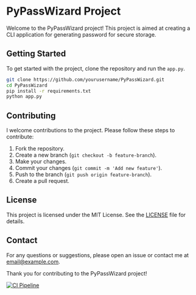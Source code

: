 # PyPassWizard Project

Welcome to the PyPassWizard project! This project is aimed at creating a CLI application for generating password for secure storage.

## Getting Started

To get started with the project, clone the repository and run the `app.py`.

```sh
git clone https://github.com/yourusername/PyPassWizard.git
cd PyPassWizard
pip install -r requirements.txt
python app.py
```

## Contributing

I welcome contributions to the project. Please follow these steps to contribute:

1. Fork the repository.
2. Create a new branch (`git checkout -b feature-branch`).
3. Make your changes.
4. Commit your changes (`git commit -m 'Add new feature'`).
5. Push to the branch (`git push origin feature-branch`).
6. Create a pull request.

## License

This project is licensed under the MIT License. See the [LICENSE](LICENSE) file for details.

## Contact

For any questions or suggestions, please open an issue or contact me at [email@example.com](mailto:karan.behera366@gmail.com).

Thank you for contributing to the PyPassWizard project!


[![CI Pipeline](https://github.com/0Mr-Panda0/Generate-Password/actions/workflows/main.yml/badge.svg)](https://github.com/0Mr-Panda0/Generate-Password/actions/workflows/main.yml)
